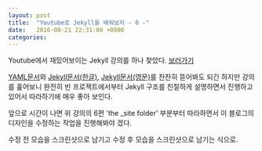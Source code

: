```yaml
---
layout: post
title:  "Youtube로 Jekyll을 배워보자 - 0 -"
date:   2016-08-21 22:31:00 +0900
categories:
---
```

Youtube에서 재밌어보이는 Jekyll 강의를 하나 찾았다. [보러가기][youtube_jekyll_link]

[YAML문서][yaml_official]와 [Jekyll문서(한글)][jekyll-docs-korean], [Jekyll문서(영문)][jekyll-docs]를 찬찬히 뜯어봐도 되긴 하지만 강의를 훑어보니 완전히 빈 프로젝트에서부터 Jekyll 구조를 친절하게 설명하면서 진행하고 있어서 따라하기에 매우 좋아 보인다.

앞으로 시간이 나면 위 강의의 6편 'the \_site folder' 부분부터 따라하면서 이 블로그의 디자인을 수정하는 작업을 진행해봐야 겠다.

수정 전 모습을 스크린샷으로 남기고 수정 후 모습을 스크린샷으로 남기는 식으로.

[youtube_jekyll_link]:https://www.youtube.com/playlist?list=PLWjCJDeWfDdfVEcLGAfdJn_HXyM4Y7_k-
[yaml_official]:http://yaml.org/
[jekyll-docs-korean]:https://jekyllrb-ko.github.io/
[jekyll-docs]:https://jekyllrb.com/
